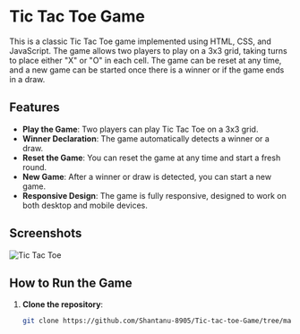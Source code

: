 # Tic Tac Toe Game

This is a classic Tic Tac Toe game implemented using HTML, CSS, and JavaScript. The game allows two players to play on a 3x3 grid, taking turns to place either "X" or "O" in each cell. The game can be reset at any time, and a new game can be started once there is a winner or if the game ends in a draw.

## Features

- **Play the Game**: Two players can play Tic Tac Toe on a 3x3 grid.
- **Winner Declaration**: The game automatically detects a winner or a draw.
- **Reset the Game**: You can reset the game at any time and start a fresh round.
- **New Game**: After a winner or draw is detected, you can start a new game.
- **Responsive Design**: The game is fully responsive, designed to work on both desktop and mobile devices.

## Screenshots

![Tic Tac Toe](https://github.com/Shantanu-8905/Tic-tac-toe-Game/commits?author=Shantanu-8905)

## How to Run the Game

1. **Clone the repository**:
   ```bash
   git clone https://github.com/Shantanu-8905/Tic-tac-toe-Game/tree/main
